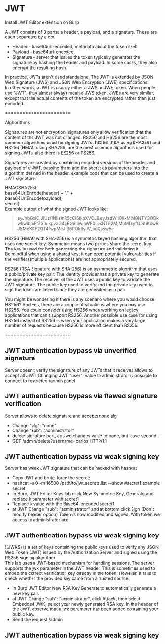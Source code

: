 # JWT
Install JWT Editor extension on Burp  

A JWT consists of 3 parts: a header, a payload, and a signature. These are each separated by a dot  
* Header -  base64url-encoded, metadata about the token itself  
* Payload - base64url-encoded,  
* Signature - server that issues the token typically generates the signature by hashing the header and payload. In some cases, they also encrypt the resulting hash. 
    
In practice, JWTs aren't used standalone. The JWT is extended by JSON Web Signature (JWS) and JSON Web Encryption (JWE) specifications.   
In other words, a JWT is usually either a JWS or JWE token. When people use "JWT", they almost always mean a JWS token. JWEs are very similar, except that the actual contents of the token are encrypted rather than just encoded.   

=======================

Alghorithms

Signatures are not encryption, signatures only allow verification that the content of the JWT was not changed. RS256 and HS256 are the most common algorithms used for signing JWTs. RS256 (RSA using SHA256) and HS256 (HMAC using SHA256) are the most common algorithms used for signing JWTs, also there is ES256 or PS256.

Signatures are created by combining encoded versions of the header and payload of a JWT, passing them and the secret as parameters into the algorithm defined in the header. example code that can be used to create a JWT signature:

HMACSHA256(  
    base64UrlEncode(header) + "." +  
    base64UrlEncode(payload),  
    secret)    
Example output of what the signed JWT looks like:  
> eyJhbGciOiJIUzI1NiIsInR5cCI6IkpXVCJ9.eyJzdWIiOiIxMjM0NTY3ODkwIiwibmFtZSI6IkpvaG4gRG9lIiwiaWF0IjoxNTE2MjM5MDIyfQ.SflKxwRJSMeKKF2QT4fwpMeJf36POk6yJV_adQssw5c    

HS256 (HMAC with SHA-256) is a symmetric keyed hashing algorithm that uses one secret key. Symmetric means two parties share the secret key. The key is used for both generating the signature and validating it.  
Be mindful when using a shared key; it can open potential vulnerabilities if the verifiers(multiple applications) are not appropriately secured.  

RS256 (RSA Signature with SHA-256) is an asymmetric algorithm that uses a public/private key pair. The identity provider has a private key to generate the signature. The receiver of the JWT uses a public key to validate the JWT signature. The public key used to verify and the private key used to sign the token are linked since they are generated as a pair. 

You might be wondering if there is any scenario where you would choose HS256? And yes, there are a couple of situations where you may use HS256.
You could consider using HS256 when working on legacy applications that can't support RS256. Another possible use case for using HS256 instead of RS256 is when your application makes a very large number of requests because HS256 is more efficient than RS256.

=======================

## JWT authentication bypass via unverified signature  
Server doesn't verify the signature of any JWTs that it receives allows to accept all JWT!
Changing JWT "user": value to administrator is possible to connect to restricted /admin panel
## JWT authentication bypass via flawed signature verification  
Server allows to delete signature and accepts none alg

* Change "alg": "none"
* Change "sub": "administrator"  
* delete signature part, cos we changes value to none, but leave second .
* GET /admin/delete?username=carlos HTTP/1.1  
## JWT authentication bypass via weak signing key  
Server has weak JWT signature that can be hacked with hashcat
* Copy JWT and brute-force the secret:  
* hashcat -a 0 -m 16500 <YOUR-JWT> /path/to/jwt.secrets.list --show         #secret1 example secret
* In Burp, JWT Editor Keys tab click New Symmetric Key, Generate and replace k parameter with secret1  
* Replace k value with the Base64-encoded secret1.  
* at JWT Change "sub": "administrator" and at bottom click Sign (Don't modify header option) 
Token is now modified and signed. With token we access to administrator acc.

## JWT authentication bypass via weak signing key
!(JWKS) is a set of keys containing the public keys used to verify any JSON Web Token (JWT) issued by the Authorization Server and signed using the RS256 signing algorithm  
This lab uses a JWT-based mechanism for handling sessions. The server supports the jwk parameter in the JWT header. This is sometimes used to embed the correct verification key directly in the token. However, it fails to check whether the provided key came from a trusted source.  
    
* In Burp JWT Editor New RSA Key,Generate to automatically generate a new key pair.
* at JWT Change "sub": "administrator", click Attack, then select Embedded JWK, select your newly generated RSA key. In the header of the JWT, observe that a jwk parameter has been added containing your public key.
* Send the request /admin
    
## JWT authentication bypass via weak signing key

    
    
    
    
    
    
    
    
    
    
